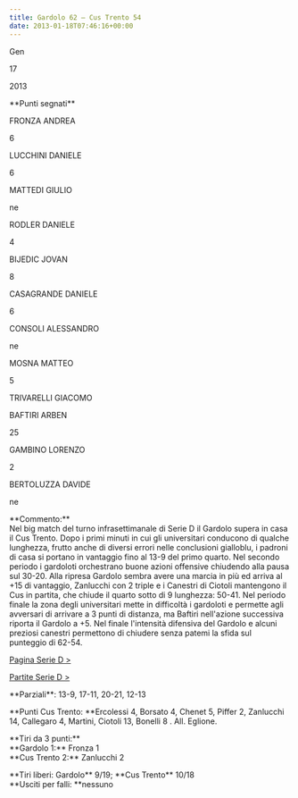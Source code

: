 ```yaml
---
title: Gardolo 62 – Cus Trento 54
date: 2013-01-18T07:46:16+00:00
---
```

Gen

17

2013

\*\*Punti segnati\*\*

FRONZA ANDREA

6

LUCCHINI DANIELE

6

MATTEDI GIULIO

ne

RODLER DANIELE

4

BIJEDIC JOVAN

8

CASAGRANDE DANIELE

6

CONSOLI ALESSANDRO

ne

MOSNA MATTEO

5

TRIVARELLI GIACOMO

BAFTIRI ARBEN

25

GAMBINO LORENZO

2

BERTOLUZZA DAVIDE

ne

\*\*Commento:\*\*  
Nel big match del turno infrasettimanale di Serie D il Gardolo supera in casa il Cus Trento. Dopo i primi minuti in cui gli universitari conducono di qualche lunghezza, frutto anche di diversi errori nelle conclusioni gialloblu, i padroni di casa si portano in vantaggio fino al 13-9 del primo quarto. Nel secondo periodo i gardoloti orchestrano buone azioni offensive chiudendo alla pausa sul 30-20. Alla ripresa Gardolo sembra avere una marcia in più ed arriva al +15 di vantaggio, Zanlucchi con 2 triple e i Canestri di Ciotoli mantengono il Cus in partita, che chiude il quarto sotto di 9 lunghezza: 50-41. Nel periodo finale la zona degli universitari mette in difficoltà i gardoloti e permette agli avversari di arrivare a 3 punti di distanza, ma Baftiri nell'azione successiva riporta il Gardolo a +5. Nel finale l'intensità difensiva del Gardolo e alcuni preziosi canestri permettono di chiudere senza patemi la sfida sul punteggio di 62-54.

[Pagina Serie D >](http://www.basketgardolo.it/serie-d)

[Partite Serie D >](http://www.basketgardolo.it/?tag=serie-d&cat=11)

\*\*Parziali\*\*: 13-9, 17-11, 20-21, 12-13

\*\*Punti Cus Trento: \*\*Ercolessi 4, Borsato 4, Chenet 5, Piffer 2, Zanlucchi 14, Callegaro 4, Martini, Ciotoli 13, Bonelli 8 . All. Eglione.

\*\*Tiri da 3 punti:\*\*  
\*\*Gardolo 1:\*\* Fronza 1  
\*\*Cus Trento 2:\*\* Zanlucchi 2

\*\*Tiri liberi: Gardolo\*\* 9/19; \*\*Cus Trento\*\* 10/18  
\*\*Usciti per falli: \*\*nessuno